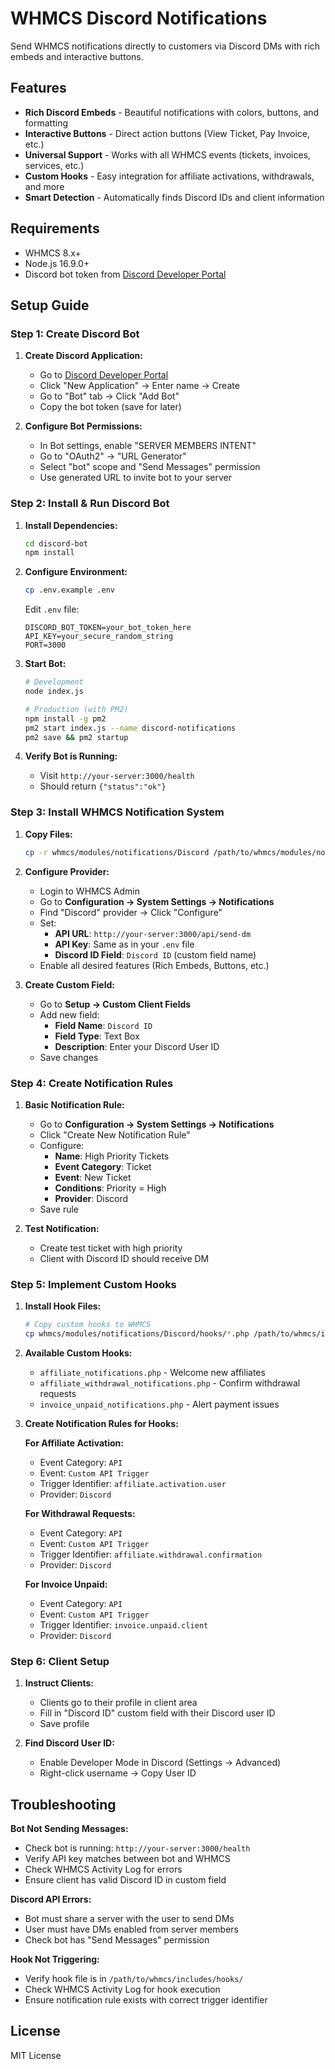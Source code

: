 # WHMCS Discord Notifications

Send WHMCS notifications directly to customers via Discord DMs with rich embeds and interactive buttons.

## Features

- **Rich Discord Embeds** - Beautiful notifications with colors, buttons, and formatting
- **Interactive Buttons** - Direct action buttons (View Ticket, Pay Invoice, etc.)
- **Universal Support** - Works with all WHMCS events (tickets, invoices, services, etc.)
- **Custom Hooks** - Easy integration for affiliate activations, withdrawals, and more
- **Smart Detection** - Automatically finds Discord IDs and client information

## Requirements

- WHMCS 8.x+
- Node.js 16.9.0+
- Discord bot token from [Discord Developer Portal](https://discord.com/developers/applications)

## Setup Guide

### Step 1: Create Discord Bot

1. **Create Discord Application:**

   - Go to [Discord Developer Portal](https://discord.com/developers/applications)
   - Click "New Application" → Enter name → Create
   - Go to "Bot" tab → Click "Add Bot"
   - Copy the bot token (save for later)

2. **Configure Bot Permissions:**
   - In Bot settings, enable "SERVER MEMBERS INTENT"
   - Go to "OAuth2" → "URL Generator"
   - Select "bot" scope and "Send Messages" permission
   - Use generated URL to invite bot to your server

### Step 2: Install & Run Discord Bot

1. **Install Dependencies:**

   ```bash
   cd discord-bot
   npm install
   ```

2. **Configure Environment:**

   ```bash
   cp .env.example .env
   ```

   Edit `.env` file:

   ```env
   DISCORD_BOT_TOKEN=your_bot_token_here
   API_KEY=your_secure_random_string
   PORT=3000
   ```

3. **Start Bot:**

   ```bash
   # Development
   node index.js

   # Production (with PM2)
   npm install -g pm2
   pm2 start index.js --name discord-notifications
   pm2 save && pm2 startup
   ```

4. **Verify Bot is Running:**
   - Visit `http://your-server:3000/health`
   - Should return `{"status":"ok"}`

### Step 3: Install WHMCS Notification System

1. **Copy Files:**

   ```bash
   cp -r whmcs/modules/notifications/Discord /path/to/whmcs/modules/notifications/
   ```

2. **Configure Provider:**

   - Login to WHMCS Admin
   - Go to **Configuration → System Settings → Notifications**
   - Find "Discord" provider → Click "Configure"
   - Set:
     - **API URL**: `http://your-server:3000/api/send-dm`
     - **API Key**: Same as in your `.env` file
     - **Discord ID Field**: `Discord ID` (custom field name)
   - Enable all desired features (Rich Embeds, Buttons, etc.)

3. **Create Custom Field:**
   - Go to **Setup → Custom Client Fields**
   - Add new field:
     - **Field Name**: `Discord ID`
     - **Field Type**: Text Box
     - **Description**: Enter your Discord User ID
   - Save changes

### Step 4: Create Notification Rules

1. **Basic Notification Rule:**

   - Go to **Configuration → System Settings → Notifications**
   - Click "Create New Notification Rule"
   - Configure:
     - **Name**: High Priority Tickets
     - **Event Category**: Ticket
     - **Event**: New Ticket
     - **Conditions**: Priority = High
     - **Provider**: Discord
   - Save rule

2. **Test Notification:**
   - Create test ticket with high priority
   - Client with Discord ID should receive DM

### Step 5: Implement Custom Hooks

1. **Install Hook Files:**

   ```bash
   # Copy custom hooks to WHMCS
   cp whmcs/modules/notifications/Discord/hooks/*.php /path/to/whmcs/includes/hooks/
   ```

2. **Available Custom Hooks:**

   - `affiliate_notifications.php` - Welcome new affiliates
   - `affiliate_withdrawal_notifications.php` - Confirm withdrawal requests
   - `invoice_unpaid_notifications.php` - Alert payment issues

3. **Create Notification Rules for Hooks:**

   **For Affiliate Activation:**

   - Event Category: `API`
   - Event: `Custom API Trigger`
   - Trigger Identifier: `affiliate.activation.user`
   - Provider: `Discord`

   **For Withdrawal Requests:**

   - Event Category: `API`
   - Event: `Custom API Trigger`
   - Trigger Identifier: `affiliate.withdrawal.confirmation`
   - Provider: `Discord`

   **For Invoice Unpaid:**

   - Event Category: `API`
   - Event: `Custom API Trigger`
   - Trigger Identifier: `invoice.unpaid.client`
   - Provider: `Discord`

### Step 6: Client Setup

1. **Instruct Clients:**

   - Clients go to their profile in client area
   - Fill in "Discord ID" custom field with their Discord user ID
   - Save profile

2. **Find Discord User ID:**
   - Enable Developer Mode in Discord (Settings → Advanced)
   - Right-click username → Copy User ID

## Troubleshooting

**Bot Not Sending Messages:**

- Check bot is running: `http://your-server:3000/health`
- Verify API key matches between bot and WHMCS
- Check WHMCS Activity Log for errors
- Ensure client has valid Discord ID in custom field

**Discord API Errors:**

- Bot must share a server with the user to send DMs
- User must have DMs enabled from server members
- Check bot has "Send Messages" permission

**Hook Not Triggering:**

- Verify hook file is in `/path/to/whmcs/includes/hooks/`
- Check WHMCS Activity Log for hook execution
- Ensure notification rule exists with correct trigger identifier

## License

MIT License
